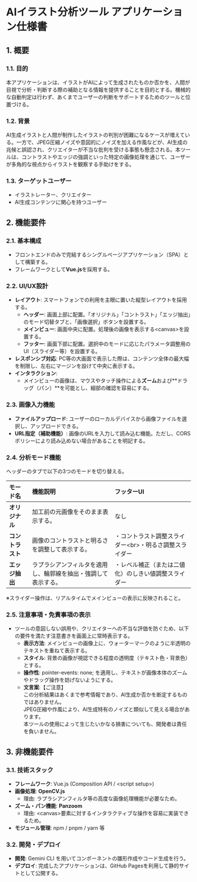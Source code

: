 # **AIイラスト分析ツール アプリケーション仕様書**

## **1\. 概要**

### **1.1. 目的**

本アプリケーションは、イラストがAIによって生成されたものか否かを、人間が目視で分析・判断する際の補助となる情報を提供することを目的とする。機械的な自動判定は行わず、あくまでユーザーの判断をサポートするためのツールと位置づける。

### **1.2. 背景**

AI生成イラストと人間が制作したイラストの判別が困難になるケースが増えている。一方で、JPEG圧縮ノイズや意図的にノイズを加える作風などが、AI生成の兆候と誤認され、クリエイターが不当な批判を受ける事態も懸念される。本ツールは、コントラストやエッジの強調といった特定の画像処理を通じて、ユーザーが多角的な視点からイラストを観察する手助けをする。

### **1.3. ターゲットユーザー**

* イラストレーター、クリエイター  
* AI生成コンテンツに関心を持つユーザー

## **2\. 機能要件**

### **2.1. 基本構成**

* フロントエンドのみで完結するシングルページアプリケーション（SPA）として構築する。  
* フレームワークとして**Vue.js**を採用する。

### **2.2. UI/UX設計**

* **レイアウト**: スマートフォンでの利用を主眼に置いた縦型レイアウトを採用する。  
  * **ヘッダー**: 画面上部に配置。「オリジナル」「コントラスト」「エッジ抽出」のモード切替タブと、「画像選択」ボタンを設置する。  
  * **メインビュー**: 画面中央に配置。処理後の画像を表示する\<canvas\>を設置する。  
  * **フッター**: 画面下部に配置。選択中のモードに応じたパラメータ調整用のUI（スライダー等）を設置する。  
* **レスポンシブ対応**: PC等の大画面で表示した際は、コンテンツ全体の最大幅を制限し、左右にマージンを設けて中央に表示する。  
* **インタラクション**:  
  * メインビューの画像は、マウスやタッチ操作による**ズーム**および\*\*ドラッグ（パン）\*\*を可能とし、細部の確認を容易にする。

### **2.3. 画像入力機能**

* **ファイルアップロード**: ユーザーのローカルデバイスから画像ファイルを選択し、アップロードできる。  
* **URL指定（補助機能）**: 画像のURLを入力して読み込む機能。ただし、CORSポリシーにより読み込めない場合があることを明記する。

### **2.4. 分析モード機能**

ヘッダーのタブで以下の3つのモードを切り替える。

| モード名 | 機能説明 | フッターUI |
| :---- | :---- | :---- |
| **オリジナル** | 加工前の元画像をそのまま表示する。 | なし |
| **コントラスト** | 画像のコントラストと明るさを調整して表示する。 | ・コントラスト調整スライダー\<br\>・明るさ調整スライダー |
| **エッジ抽出** | ラプラシアンフィルタを適用し、輪郭線を抽出・強調して表示する。 | ・レベル補正（または二値化）のしきい値調整スライダー |

※スライダー操作は、リアルタイムでメインビューの表示に反映されること。

### **2.5. 注意事項・免責事項の表示**

* ツールの意図しない誤用や、クリエイターへの不当な評価を防ぐため、以下の要件を満たす注意書きを画面上に常時表示する。  
  * **表示方法**: メインビューの画像上に、ウォーターマークのように半透明のテキストを重ねて表示する。  
  * **スタイル**: 背景の画像が視認できる程度の透明度（テキスト色・背景色）とする。  
  * **操作性**: pointer-events: none; を適用し、テキストが画像本体のズームやドラッグ操作を妨げないようにする。  
  * **文言案**:【ご注意】  
    この分析結果はあくまで参考情報であり、AI生成か否かを断定するものではありません。  
    JPEG圧縮や作風により、AI生成特有のノイズと類似して見える場合があります。  
    本ツールの使用によって生じたいかなる損害についても、開発者は責任を負いません。

## **3\. 非機能要件**

### **3.1. 技術スタック**

* **フレームワーク**: Vue.js (Composition API / \<script setup\>)  
* **画像処理**: **OpenCV.js**  
  * 理由: ラプラシアンフィルタ等の高度な画像処理機能が必要なため。  
* **ズーム・パン機能**: **Panzoom**  
  * 理由: \<canvas\>要素に対するインタラクティブな操作を容易に実装できるため。  
* **モジュール管理**: npm / pnpm / yarn 等

### **3.2. 開発・デプロイ**

* **開発**: Gemini CLI を用いてコンポーネントの雛形作成やコード生成を行う。  
* **デプロイ**: 完成したアプリケーションは、GitHub Pagesを利用して静的サイトとして公開する。